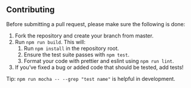 ## Contributing

Before submitting a pull request, please make sure the following is done:

1. Fork the repository and create your branch from master.
2. Run `npm run build`. This will:
    1. Run `npm install` in the repository root.
    2. Ensure the test suite passes with `npm test`.
    3. Format your code with prettier and eslint using `npm run lint`.
3. If you’ve fixed a bug or added code that should be tested, add tests!

Tip: `npm run mocha -- --grep "test name"` is helpful in development.
